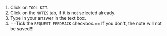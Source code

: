 <div class="indented">
<panel type="danger" header="**Answering follow-up questions:**" minimized>

<pic eager src="images/examplify-feedback.png" width="350"></pic>

1. Click on `TOOL KIT`.
2. Click on the `NOTES` tab, if it is not selected already.
3. Type in your answer in the text box.
4. ==Tick the `REQUEST FEEDBACK` checkbox.== <span class="text-danger">If you don't, the note will not be saved!!!</span>

</panel><p/>
</div>
